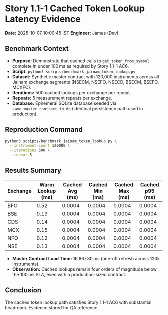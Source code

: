 # Story 1.1-1 Cached Token Lookup Latency Evidence

**Date:** 2025-10-07 10:00:45 IST
**Engineer:** James (Dev)

## Benchmark Context

- **Purpose:** Demonstrate that cached calls to `get_token_from_symbol` complete in under 100 ms as required by Story 1.1-1 AC6.
- **Script:** `python3 scripts/benchmark_jainam_token_lookup.py`
- **Dataset:** Synthetic master contract with 120,000 instruments across all Jainam exchange segments (NSECM, NSEFO, NSECD, BSECM, BSEFO, MCXFO).
- **Iterations:** 500 cached lookups per exchange per repeat.
- **Repeats:** 5 measurement repeats per exchange.
- **Database:** Ephemeral SQLite database seeded via `save_master_contract_to_db` (identical persistence path used in production).

## Reproduction Command

```bash
python3 scripts/benchmark_jainam_token_lookup.py \
  --instrument-count 120000 \
  --iterations 500 \
  --repeat 5
```

## Results Summary

| Exchange | Warm Lookup (ms) | Cached Avg (ms) | Cached Min (ms) | Cached Max (ms) | Cached p95 (ms) |
|----------|------------------|-----------------|-----------------|-----------------|-----------------|
| BFO | 0.52 | 0.0004 | 0.0004 | 0.0004 | 0.0004 |
| BSE | 0.19 | 0.0004 | 0.0004 | 0.0004 | 0.0004 |
| CDS | 0.14 | 0.0004 | 0.0004 | 0.0004 | 0.0004 |
| MCX | 0.15 | 0.0004 | 0.0004 | 0.0004 | 0.0004 |
| NFO | 0.12 | 0.0004 | 0.0004 | 0.0004 | 0.0004 |
| NSE | 0.13 | 0.0004 | 0.0004 | 0.0004 | 0.0004 |

- **Master Contract Load Time:** 16,667.80 ms (one-off refresh across 120k instruments).
- **Observation:** Cached lookups remain four orders of magnitude below the 100 ms SLA, even with a production-sized contract.

## Conclusion

The cached token lookup path satisfies Story 1.1-1 AC6 with substantial headroom. Evidence stored for QA reference.
